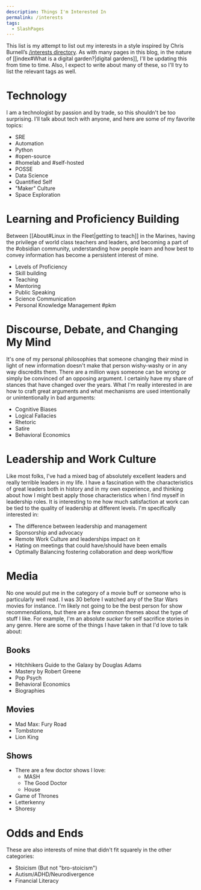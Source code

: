 ```yaml
---
description: Things I'm Interested In
permalink: /interests
tags: 
  - SlashPages
---
```


This list is my attempt to list out my interests in a style inspired by Chris Burnell’s [/interests directory](https://chrisburnell.github.io/interests-directory). As with many pages in this blog, in the nature of [[index#What is a digital garden?|digital gardens]], I'll be updating this from time to time. Also, I expect to write about many of these, so I'll try to list the relevant tags as well. 

# Technology
I am a technologist by passion and by trade, so this shouldn't be too surprising. I'll talk about tech with anyone, and here are some of my favorite topics:
- SRE
- Automation
- Python
- #open-source 
- #homelab and #self-hosted
- POSSE
- Data Science
- Quantified Self
- "Maker" Culture
- Space Exploration

# Learning and Proficiency Building
Between [[About#Linux in the Fleet|getting to teach]] in the Marines, having the privilege of world class teachers and leaders, and becoming a part of the #obsidian community, understanding how people learn and how best to convey information has become a persistent interest of mine.
- Levels of Proficiency
- Skill building
- Teaching
- Mentoring
- Public Speaking
- Science Communication
- Personal Knowledge Management #pkm

# Discourse, Debate, and Changing My Mind
It's one of my personal philosophies that someone changing their mind in light of new information doesn't make that person wishy-washy or in any way discredits them. There are a million ways someone can be wrong or simply be convinced of an opposing argument. I certainly have my share of stances that have changed over the years. What I'm really interested in are how to craft great arguments and what mechanisms are used intentionally or unintentionally in bad arguments:
- Cognitive Biases
- Logical Fallacies
- Rhetoric
- Satire
- Behavioral Economics

# Leadership and Work Culture
Like most folks, I've had a mixed bag of absolutely excellent leaders and really terrible leaders in my life. I have a fascination with the characteristics of great leaders both in history and in my own experience, and thinking about how I might best apply those characteristics when I find myself in leadership roles. It is interesting to me how much satisfaction at work can be tied to the quality of leadership at different levels. I'm specifically interested in:
- The difference between leadership and management
- Sponsorship and advocacy
- Remote Work Culture and leaderships impact on it
- Hating on meetings that could have/should have been emails
- Optimally Balancing fostering collaboration and deep work/flow


# Media
No one would put me in the category of a movie buff or someone who is particularly well read. I was 30 before I watched any of the Star Wars movies for instance. I'm likely not going to be the best person for show recommendations, but there are a few common themes about the type of stuff I like. For example, I'm an absolute *sucker* for self sacrifice stories in any genre. Here are some of the things I have taken in that I'd love to talk about:

## Books
- Hitchhikers Guide to the Galaxy by Douglas Adams
- Mastery by Robert Greene
- Pop Psych
- Behavioral Economics
- Biographies

## Movies
- Mad Max: Fury Road
- Tombstone
- Lion King

## Shows
- There are a few doctor shows I love:
	- MASH
	- The Good Doctor
	- House
- Game of Thrones
- Letterkenny
- Shoresy


# Odds and Ends
These are also interests of mine that didn't fit squarely in the other categories:
- Stoicism (But not "bro-stoicism")
- Autism/ADHD/Neurodivergence
- Financial Literacy


